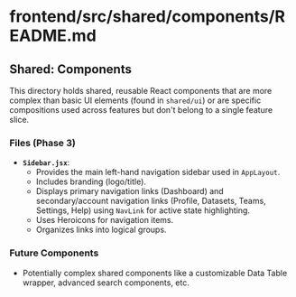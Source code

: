 # frontend/src/shared/components/README.md

## Shared: Components

This directory holds shared, reusable React components that are more complex than basic UI elements (found in `shared/ui`) or are specific compositions used across features but don't belong to a single feature slice.

### Files (Phase 3)

*   **`Sidebar.jsx`**:
    *   Provides the main left-hand navigation sidebar used in `AppLayout`.
    *   Includes branding (logo/title).
    *   Displays primary navigation links (Dashboard) and secondary/account navigation links (Profile, Datasets, Teams, Settings, Help) using `NavLink` for active state highlighting.
    *   Uses Heroicons for navigation items.
    *   Organizes links into logical groups.

### Future Components

*   Potentially complex shared components like a customizable Data Table wrapper, advanced search components, etc.